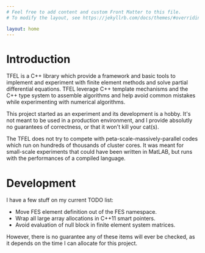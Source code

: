```yaml
---
# Feel free to add content and custom Front Matter to this file.
# To modify the layout, see https://jekyllrb.com/docs/themes/#overriding-theme-defaults

layout: home
---
```


# Introduction
TFEL is a C++ library which provide a framework and basic tools to
implement and experiment with finite element methods and solve partial
differential equations. TFEL leverage C++ template mechanisms and the
C++ type system to assemble algorithms and help avoid common mistakes
while experimenting with numerical algorithms.

This project started as an experiment and its development is a
hobby. It's not meant to be used in a production environment, and I
provide absolutly no guarantees of correctness, or that it won't kill
your cat(s).

The TFEL does not try to compete with peta-scale-massively-parallel
codes which run on hundreds of thousands of cluster cores. It was
meant for small-scale experiments that could have been written in
MatLAB, but runs with the performances of a compiled language.

# Development

I have a few stuff on my current TODO list:

  * Move FES element definition out of the FES namespace.
  * Wrap all large array allocations in C++11 smart pointers.
  * Avoid evaluation of null block in finite element system matrices.

However, there is no guarantee any of these items will ever be
checked, as it depends on the time I can allocate for this project.
